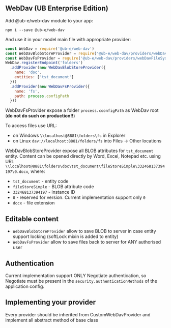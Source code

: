 ## WebDav (UB Enterprise Edition)

Add @ub-e/web-dav module to your app:  
```shell script
npm i --save @ub-e/web-dav
```

And use it in your model main file with appropriate provider:  
```javascript
const WebDav = require('@ub-e/web-dav')
const WebDavBlobStoreProvider = require('@ub-e/web-dav/providers/webDavBlobStoreProvider')
const WebDavFsProvider = require('@ub-e/web-dav/providers/webDavFileSystemProvider')
WebDav.registerEndpoint('folders')
  .addProvider(new WebDavBlobStoreProvider({
    name: 'doc',
    entities: ['tst_document']
  }))
  .addProvider(new WebDavFsProvider({
    name: 'fs',
    path: process.configPath
  }))
```

WebDavFsProvider expose a folder `process.coonfigPath` as WebDav root (**do not do such on production!!**)

To access files use URL:
 - on Windows `\\localhost@8881\folders\fs` in Explorer
 - on Linux `dav://localhost:8881/folders/fs` into Files -> Other locations 
  
WebDavBlobStoreProvider expose all BLOB attributes for `tst_document` entity. Content can be opened directly by 
Word, Excel, Notepad etc. using URL `\\localhost@8881\folders\doc\tst_document\fileStoreSimple\332468137394197\0.docx`, where:
 - `tst_document` - entity code
 - `fileStoreSimple` - BLOB attribute code
 - `332468137394197` - instance ID
 - `0` - reserved for version. Current implementation support only `0`
 - `docx` - file extension

## Editable content
 - `WebDavBlobStoreProvider` allow to save BLOB to server in case entity support locking (softLock mixin is added to entity)
 - `WebDavFsProvider` allow to save files back to server for ANY authorised user

## Authentication
 Current implementation support ONLY Negotiate authentication, so Negotiate must be present in the
 `security.authenticationMethods` of the application config.
 
## Implementing your provider
Every provider should be inherited from CustomWebDavProvider and implement all abstract method of base class
